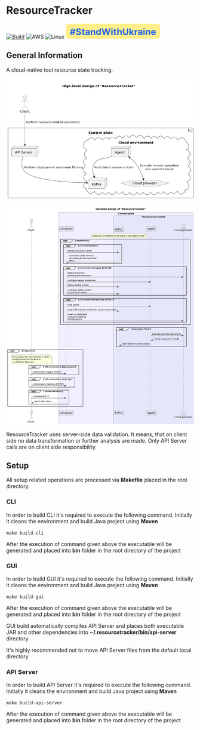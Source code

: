 # ResourceTracker

[![Build](https://github.com/YarikRevich/ResourceTracker/actions/workflows/build.yml/badge.svg)](https://github.com/YarikRevich/ResourceTracker/actions/workflows/build.yml)
![AWS](https://img.shields.io/badge/AWS-%23FF9900.svg?style=for-the-badge&logo=amazon-aws&logoColor=white)
![Linux](https://img.shields.io/badge/Linux-FCC624?style=for-the-badge&logo=linux&logoColor=black)
[![StandWithUkraine](https://raw.githubusercontent.com/vshymanskyy/StandWithUkraine/main/badges/StandWithUkraine.svg)](https://github.com/vshymanskyy/StandWithUkraine/blob/main/docs/README.md)

## General Information

A cloud-native tool resource state tracking.

![](./docs/high-level-design.png)

![](./docs/detailed-design.png)

ResourceTracker uses server-side data validation. It means, that on client side no data transformation or further analysis are made.
Only API Server calls are on client side responsibility. 

## Setup

All setup related operations are processed via **Makefile** placed in the root directory.

### CLI

In order to build CLI it's required to execute the following command. Initially it cleans the environment and build Java project using **Maven**
```shell
make build-cli
```

After the execution of command given above the executable will be generated and placed into **bin** folder in the root directory of the project

### GUI

In order to build GUI it's required to execute the following command. Initially it cleans the environment and build Java project using **Maven**
```shell
make build-gui
```

After the execution of command given above the executable will be generated and placed into **bin** folder in the root directory of the project

GUI build automatically compiles API Server and places both executable JAR and other dependencies into **~/.resourcetracker/bin/api-server** directory

It's highly recommended not to move API Server files from the default local directory

### API Server

In order to build API Server it's required to execute the following command. Initially it cleans the environment and build Java project using **Maven**
```shell
make build-api-server
```

After the execution of command given above the executable will be generated and placed into **bin** folder in the root directory of the project